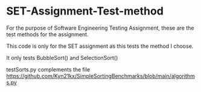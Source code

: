 # SET-Assignment-Test-method
For the purpose of Software Engineering Testing Assignment, these are the test methods for the assignment.

This code is only for the SET assignment as this tests the method I choose.

It only tests BubbleSort() and SelectionSort()

testSorts.py complements the file https://github.com/Kyn21kx/SimpleSortingBenchmarks/blob/main/algorithms.py 
